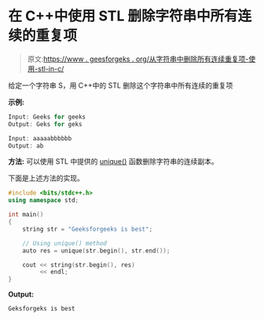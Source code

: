# 在 C++中使用 STL 删除字符串中所有连续的重复项

> 原文:[https://www . geesforgeks . org/从字符串中删除所有连续重复项-使用-stl-in-c/](https://www.geeksforgeeks.org/remove-all-consecutive-duplicates-from-the-string-using-stl-in-c/)

给定一个字符串 S，用 C++中的 STL 删除这个字符串中所有连续的重复项

**示例:**

```cpp
Input: Geeks for geeks
Output: Geks for geks

Input: aaaaabbbbbb
Output: ab

```

**方法:**
可以使用 STL 中提供的 [unique()](https://www.geeksforgeeks.org/stdunique-in-cpp/) 函数删除字符串的连续副本。

下面是上述方法的实现。

```cpp
#include <bits/stdc++.h>
using namespace std;

int main()
{
    string str = "Geeksforgeeks is best";

    // Using unique() method
    auto res = unique(str.begin(), str.end());

    cout << string(str.begin(), res)
         << endl;
}
```

**Output:**

```cpp
Geksforgeks is best

```